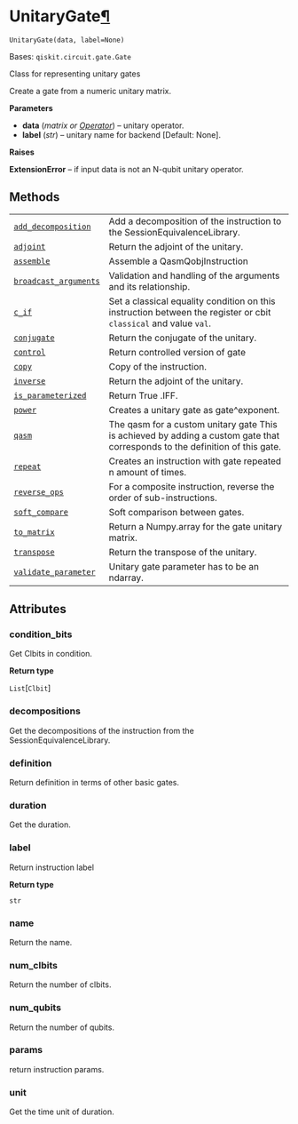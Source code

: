 # UnitaryGate[¶](#unitarygate "Permalink to this headline")

<span id="undefined" />

`UnitaryGate(data, label=None)`

Bases: `qiskit.circuit.gate.Gate`

Class for representing unitary gates

Create a gate from a numeric unitary matrix.

**Parameters**

*   **data** (*matrix or* [*Operator*](qiskit.quantum_info.Operator#qiskit.quantum_info.Operator "qiskit.quantum_info.Operator")) – unitary operator.
*   **label** (*str*) – unitary name for backend \[Default: None].

**Raises**

**ExtensionError** – if input data is not an N-qubit unitary operator.

## Methods

|                                                                                                                                                                                  |                                                                                                                              |
| -------------------------------------------------------------------------------------------------------------------------------------------------------------------------------- | ---------------------------------------------------------------------------------------------------------------------------- |
| [`add_decomposition`](qiskit.extensions.UnitaryGate.add_decomposition#qiskit.extensions.UnitaryGate.add_decomposition "qiskit.extensions.UnitaryGate.add_decomposition")         | Add a decomposition of the instruction to the SessionEquivalenceLibrary.                                                     |
| [`adjoint`](qiskit.extensions.UnitaryGate.adjoint#qiskit.extensions.UnitaryGate.adjoint "qiskit.extensions.UnitaryGate.adjoint")                                                 | Return the adjoint of the unitary.                                                                                           |
| [`assemble`](qiskit.extensions.UnitaryGate.assemble#qiskit.extensions.UnitaryGate.assemble "qiskit.extensions.UnitaryGate.assemble")                                             | Assemble a QasmQobjInstruction                                                                                               |
| [`broadcast_arguments`](qiskit.extensions.UnitaryGate.broadcast_arguments#qiskit.extensions.UnitaryGate.broadcast_arguments "qiskit.extensions.UnitaryGate.broadcast_arguments") | Validation and handling of the arguments and its relationship.                                                               |
| [`c_if`](qiskit.extensions.UnitaryGate.c_if#qiskit.extensions.UnitaryGate.c_if "qiskit.extensions.UnitaryGate.c_if")                                                             | Set a classical equality condition on this instruction between the register or cbit `classical` and value `val`.             |
| [`conjugate`](qiskit.extensions.UnitaryGate.conjugate#qiskit.extensions.UnitaryGate.conjugate "qiskit.extensions.UnitaryGate.conjugate")                                         | Return the conjugate of the unitary.                                                                                         |
| [`control`](qiskit.extensions.UnitaryGate.control#qiskit.extensions.UnitaryGate.control "qiskit.extensions.UnitaryGate.control")                                                 | Return controlled version of gate                                                                                            |
| [`copy`](qiskit.extensions.UnitaryGate.copy#qiskit.extensions.UnitaryGate.copy "qiskit.extensions.UnitaryGate.copy")                                                             | Copy of the instruction.                                                                                                     |
| [`inverse`](qiskit.extensions.UnitaryGate.inverse#qiskit.extensions.UnitaryGate.inverse "qiskit.extensions.UnitaryGate.inverse")                                                 | Return the adjoint of the unitary.                                                                                           |
| [`is_parameterized`](qiskit.extensions.UnitaryGate.is_parameterized#qiskit.extensions.UnitaryGate.is_parameterized "qiskit.extensions.UnitaryGate.is_parameterized")             | Return True .IFF.                                                                                                            |
| [`power`](qiskit.extensions.UnitaryGate.power#qiskit.extensions.UnitaryGate.power "qiskit.extensions.UnitaryGate.power")                                                         | Creates a unitary gate as gate^exponent.                                                                                     |
| [`qasm`](qiskit.extensions.UnitaryGate.qasm#qiskit.extensions.UnitaryGate.qasm "qiskit.extensions.UnitaryGate.qasm")                                                             | The qasm for a custom unitary gate This is achieved by adding a custom gate that corresponds to the definition of this gate. |
| [`repeat`](qiskit.extensions.UnitaryGate.repeat#qiskit.extensions.UnitaryGate.repeat "qiskit.extensions.UnitaryGate.repeat")                                                     | Creates an instruction with gate repeated n amount of times.                                                                 |
| [`reverse_ops`](qiskit.extensions.UnitaryGate.reverse_ops#qiskit.extensions.UnitaryGate.reverse_ops "qiskit.extensions.UnitaryGate.reverse_ops")                                 | For a composite instruction, reverse the order of sub-instructions.                                                          |
| [`soft_compare`](qiskit.extensions.UnitaryGate.soft_compare#qiskit.extensions.UnitaryGate.soft_compare "qiskit.extensions.UnitaryGate.soft_compare")                             | Soft comparison between gates.                                                                                               |
| [`to_matrix`](qiskit.extensions.UnitaryGate.to_matrix#qiskit.extensions.UnitaryGate.to_matrix "qiskit.extensions.UnitaryGate.to_matrix")                                         | Return a Numpy.array for the gate unitary matrix.                                                                            |
| [`transpose`](qiskit.extensions.UnitaryGate.transpose#qiskit.extensions.UnitaryGate.transpose "qiskit.extensions.UnitaryGate.transpose")                                         | Return the transpose of the unitary.                                                                                         |
| [`validate_parameter`](qiskit.extensions.UnitaryGate.validate_parameter#qiskit.extensions.UnitaryGate.validate_parameter "qiskit.extensions.UnitaryGate.validate_parameter")     | Unitary gate parameter has to be an ndarray.                                                                                 |

## Attributes

<span id="undefined" />

### condition\_bits

Get Clbits in condition.

**Return type**

`List`\[`Clbit`]

<span id="undefined" />

### decompositions

Get the decompositions of the instruction from the SessionEquivalenceLibrary.

<span id="undefined" />

### definition

Return definition in terms of other basic gates.

<span id="undefined" />

### duration

Get the duration.

<span id="undefined" />

### label

Return instruction label

**Return type**

`str`

<span id="undefined" />

### name

Return the name.

<span id="undefined" />

### num\_clbits

Return the number of clbits.

<span id="undefined" />

### num\_qubits

Return the number of qubits.

<span id="undefined" />

### params

return instruction params.

<span id="undefined" />

### unit

Get the time unit of duration.
